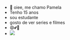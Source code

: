 - 👋 oiee, me chamo Pamela
- Tenho 15 anos
- sou estudante
- gosto de ver series e filmes
- 😄💕🌻
- ![](https://media1.tenor.com/m/YW9QqsuKrrEAAAAC/tukitukilulu02.gif)
